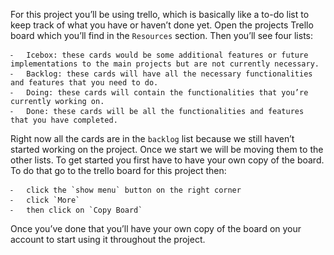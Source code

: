 For this project you’ll be using trello, which is basically like a to-do list to keep track of what you have or haven’t done yet.
Open the projects Trello board which you’ll find in the  `Resources` section. Then you’ll see four lists:

	⁃	Icebox: these cards would be some additional features or future implementations to the main projects but are not currently necessary.
	⁃	Backlog: these cards will have all the necessary functionalities and features that you need to do.
	⁃	Doing: these cards will contain the functionalities that you’re currently working on.
	⁃	Done: these cards will be all the functionalities and features that you have completed.

Right now all the cards are in the `backlog` list because we still haven’t started working on the project. Once we start we will be moving them to the other lists.
To get started you first have to have your own copy of the board. To do that go to the trello board for this project then:

	⁃	click the `show menu` button on the right corner
	⁃	click `More`
	⁃	then click on `Copy Board`

Once you’ve done that you’ll have your own copy of the board on your account to start using it throughout the project.
